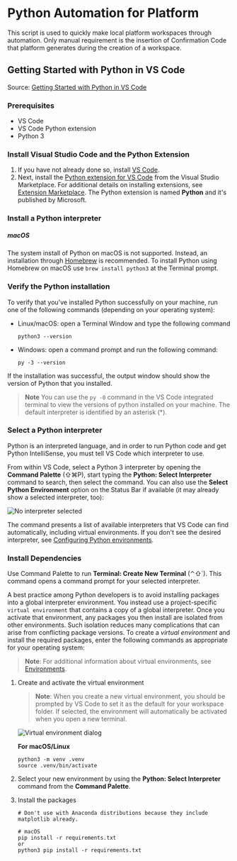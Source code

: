 # Python Automation for Platform

This script is used to quickly make local platform workspaces through automation. Only manual requirement is the insertion of Confirmation Code that platform generates during the creation of a workspace.

## Getting Started with Python in VS Code

Source: [Getting Started with Python in VS Code](https://code.visualstudio.com/docs/python/python-tutorial)

### Prerequisites

- VS Code
- VS Code Python extension
- Python 3

### Install Visual Studio Code and the Python Extension

1. If you have not already done so, install  [VS Code](https://code.visualstudio.com/).
2. Next, install the [Python extension for VS Code](https://marketplace.visualstudio.com/items?itemName=ms-python.python) from the Visual Studio Marketplace. For additional details on installing extensions, see [Extension Marketplace](https://code.visualstudio.com/docs/editor/extension-marketplace). The Python extension is named **Python** and it's published by Microsoft.

### Install a Python interpreter
##### macOS
The system install of Python on macOS is not supported. Instead, an installation through  [Homebrew](https://brew.sh/)  is recommended. To install Python using Homebrew on macOS use  `brew install python3`  at the Terminal prompt.

### Verify the Python installation
To verify that you've installed Python successfully on your machine, run one of the following commands (depending on your operating system):

-   Linux/macOS: open a Terminal Window and type the following command
    ```
    python3 --version
    ```

-   Windows: open a command prompt and run the following command:

    ```
    py -3 --version
    ```

If the installation was successful, the output window should show the version of Python that you installed.

> **Note**  You can use the  `py -0`  command in the VS Code integrated terminal to view the versions of python installed on your machine. The default interpreter is identified by an asterisk (*).

### Select a Python interpreter
Python is an interpreted language, and in order to run Python code and get Python IntelliSense, you must tell VS Code which interpreter to use.

From within VS Code, select a Python 3 interpreter by opening the  **Command Palette**  (⇧⌘P), start typing the  **Python: Select Interpreter**  command to search, then select the command. You can also use the  **Select Python Environment**  option on the Status Bar if available (it may already show a selected interpreter, too):

![No interpreter selected](https://code.visualstudio.com/assets/docs/python/environments/no-interpreter-selected-statusbar.png)

The command presents a list of available interpreters that VS Code can find automatically, including virtual environments. If you don't see the desired interpreter, see  [Configuring Python environments](https://code.visualstudio.com/docs/python/environments).

### Install Dependencies
Use Command Palette to run **Terminal: Create New Terminal** (⌃⇧`). This command opens a command prompt for your selected interpreter.

A best practice among Python developers is to avoid installing packages into a global interpreter environment. You instead use a project-specific  `virtual environment`  that contains a copy of a global interpreter. Once you activate that environment, any packages you then install are isolated from other environments. Such isolation reduces many complications that can arise from conflicting package versions. To create a  _virtual environment_  and install the required packages, enter the following commands as appropriate for your operating system:

> **Note**: For additional information about virtual environments, see  [Environments](https://code.visualstudio.com/docs/python/environments#_global-virtual-and-conda-environments).

1.  Create and activate the virtual environment

    > **Note**: When you create a new virtual environment, you should be prompted by VS Code to set it as the default for your workspace folder. If selected, the environment will automatically be activated when you open a new terminal.

    ![Virtual environment dialog](https://code.visualstudio.com/assets/docs/python/tutorial/virtual-env-dialog.png)



    **For macOS/Linux**
    
    ```
    python3 -m venv .venv
    source .venv/bin/activate
    ```

2.  Select your new environment by using the  **Python: Select Interpreter**  command from the  **Command Palette**.

3.  Install the packages

    ```
    # Don't use with Anaconda distributions because they include matplotlib already.
    
    # macOS
    pip install -r requirements.txt 
    or
    python3 pip install -r requirements.txt
    ```

